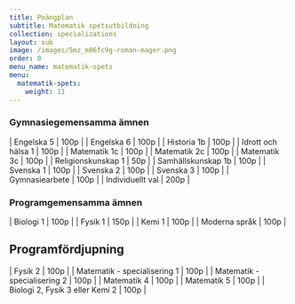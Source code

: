 ```yaml
---
title: Poängplan
subtitle: Matematik spetsutbildning
collection: specializations
layout: sub
image: /images/5mz_m06fc9g-roman-mager.png
order: 0
menu_name: matematik-spets
menu:
  matematik-spets:
    weight: 11
---
```


### Gymnasiegemensamma ämnen

| Engelska 5 | 100p |
| Engelska 6 | 100p |
| Historia 1b | 100p |
| Idrott och hälsa 1 | 100p |
| Matematik 1c | 100p |
| Matematik 2c | 100p |
| Matematik 3c | 100p |
| Religionskunskap 1 | 50p |
| Samhällskunskap 1b | 100p |
| Svenska 1 | 100p |
| Svenska 2 | 100p |
| Svenska 3 | 100p |
| Gymnasiearbete | 100p |
| Individuellt val | 200p |

### Programgemensamma ämnen

| Biologi 1 | 100p |
| Fysik 1 | 150p |
| Kemi 1 | 100p |
| Moderna språk | 100p |

## Programfördjupning

| Fysik 2 | 100p |
| Matematik - specialisering 1 | 100p |
| Matematik - specialisering 2 | 100p |
| Matematik 4 | 100p |
| Matematik 5 | 100p |
| Biologi 2, Fysik 3 eller Kemi 2 | 100p |
